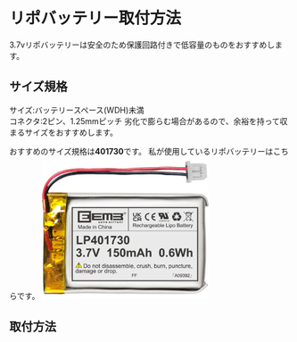 # リポバッテリー取付方法
3.7vリポバッテリーは安全のため保護回路付きで低容量のものをおすすめします。

## サイズ規格
サイズ:バッテリースペース(WDH)未満  
コネクタ:2ピン、1.25mmピッチ
劣化で膨らむ場合があるので、余裕を持って収まるサイズをおすすめします。

おすすめのサイズ規格は**401730**です。
私が使用しているリポバッテリーはこちらです。
<img src="img/LP401730.jpg" width="300">


## 取付方法
